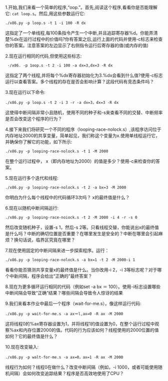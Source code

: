 1.开始,我们来看一个简单的程序,“oop.”。首先,阅读这个程序,看看你是否能理解它: `cat loop.s`。然后,用这些参数运行它:

```
./x86.py -p loop.s -t 1 -i 100 -R dx
``` 
这指定了一个单线程,每100条指令产生一个中断,并且追踪寄存器%d。你能弄清楚%dx在运行过程中的价值吗?你有答案之后,运行上面的代码并使用-c标志来检查你的答案。注意答案的左边显示了右侧指令运行后寄存器的值(或内存的值)


2.现在运行相同的代码,但使用这些标志:

```
 -/x86. -p 1oop.s -t 2 -i 100 -a dx=3,dx=3 -R dx
```

这指定了两个线程,并将每个%dx寄存器初始化为3.%dx会看到什么值?使用-c标志运行以查看答案。多个线程的存在是否会影响计算？这段代码有竞态条件吗？

3.现在运行以下命令:

```
./x86.py -p loop.s -t 2 -i 3 -r -a dx=3，dx=3 -R dx
```
这使得中断间隔非常小且随机，使用不同的种子和-s来查看不同的交替、中断频率是否会改变这个程序的行为？

4.接下来我们将研究一个不同的程序（looping-race-nolock.s）,该程序访问位于内存地址2000的共享变量，简单起见，我们称这个变量为x.使用单线程运行它，并确保你了解它的功能，如下所示:

```
./x86.py -p looping-race-nolock.s -t 1 -M 2000
```

在整个运行过程中， x（即内存地址为2000）的值是多少？使用-c来检查你的答案。

5.现在运行多个迭代和线程:

```
./x86.py -p looping-race-nolock.s -t 2 -a bx=3 -M 2000
```
你明白为什么每个线程中的代码循环3次吗？ x的最终值是什么？

6.现在以随机中断间隔运行:

```
./x86.py -p looping-race-noiock.s -t 2 -M 2000 -i 4 -r -s 0
```
然后改变随机种子，设置-s 1，然后-s 2等。只看线程交替，你能说出x的最终值是什么吗？中断的确切位置是否重要？在哪里发生是安全的？中断在哪里会引起麻烦？换句话说，临界区究竟在哪里？

7.现在使用固定的中断间隔来进一步探索程序。运行：

```
./x86.py -p looping-race-nolock.s -a bx=1 -t 2 -M 2000-i 1
```
看看你能否猜测共享变量x的最终值是什么。当你改用-i 2，-i 3等标志呢？对于哪个中新间隔，程序会给出“正确的”最终答案？

8.现在为更多循环运行相同的代码（例如set -a bx ＝ 100）。使用-i标志设置哪些中断间隔会导致“正确”结果？哪些间隔会导致令人惊讶的结果

9.我们来看本作业中最后一个程序（wait-for-me.s）。像这样运行代码:

```
./x86.py -p wait-for-me.s -a ax＝l,ax=0 -R ax -M 2000
```
这将线程0的%ax寄存器设置为1，并将线程1的值设置为0，在整个运行过程中观察%ax和内存位置2000的值。代码的行为应该如何？线程使用的2000位置的值如何？它的最终值是什么？

10.现在改变输入:
```
./x86.py -p walt-for-me.s -a ax=0，ax=1 -R ax -M 2000
```
线程行为如何？线程0在做什么？改变中断间隔（例如，-i 1000，或者可能使用随机间隔）会如何改变追踪结果？程序是否高效地使用了CPU？